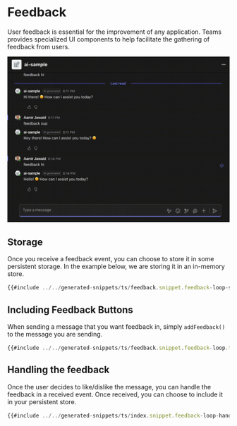 # Feedback

User feedback is essential for the improvement of any application. Teams provides specialized UI components to help facilitate the gathering of feedback from users.

![Feedback Message](../assets/screenshots/feedback.gif)

## Storage

Once you receive a feedback event, you can choose to store it in some persistent storage. In the example below, we are storing it in an in-memory store.

<!-- langtabs-start -->
```typescript
{{#include ../../generated-snippets/ts/feedback.snippet.feedback-loop-store.ts }}
```
<!-- langtabs-end -->

## Including Feedback Buttons

When sending a message that you want feedback in, simply `addFeedback()` to the message you are sending.

<!-- langtabs-start -->
```typescript
{{#include ../../generated-snippets/ts/feedback.snippet.feedback-loop.ts }}
```
<!-- langtabs-end -->

## Handling the feedback

Once the user decides to like/dislike the message, you can handle the feedback in a received event. Once received, you can choose to include it in your persistent store.

<!-- langtabs-start -->
```typescript
{{#include ../../generated-snippets/ts/index.snippet.feedback-loop-handler.ts }}
```
<!-- langtabs-end -->
